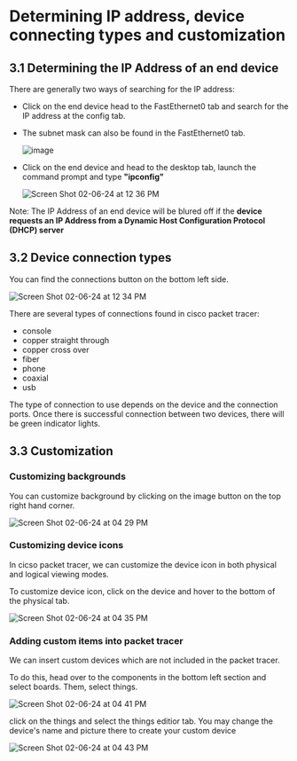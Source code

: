 # Determining IP address, device connecting types and customization

## 3.1 Determining the IP Address of an end device
There are generally two ways of searching for the IP address:
- Click on the end device head to the FastEthernet0 tab and search for the IP address at the config tab.
- The subnet mask can also be found in the FastEthernet0 tab.

  ![image](https://github.com/Fong20/Learning-repository/assets/150316121/e6abde16-485f-45c4-890f-71695287af31)

- Click on the end device and head to the desktop tab, launch the command prompt and type **"ipconfig"**

  ![Screen Shot 02-06-24 at 12 36 PM](https://github.com/Fong20/Learning-repository/assets/150316121/95362fcf-1132-4b49-b1a8-53cb8ee2878f)


Note:
The IP Address of an end device will be blured off if the **device requests an IP Address from a Dynamic Host Configuration Protocol (DHCP) server**

## 3.2 Device connection types

You can find the connections button on the bottom left side.

![Screen Shot 02-06-24 at 12 34 PM](https://github.com/Fong20/Learning-repository/assets/150316121/3ebd8d85-92b3-483f-8ffc-cad3910eed62)

There are several types of connections found in cisco packet tracer:
- console
- copper straight through
- copper cross over
- fiber
- phone
- coaxial
- usb

The type of connection to use depends on the device and the connection ports.
Once there is successful connection between two devices, there will be green indicator lights.



## 3.3 Customization

### Customizing backgrounds
You can customize background by clicking on the image button on the top right hand corner.

![Screen Shot 02-06-24 at 04 29 PM](https://github.com/Fong20/Learning-repository/assets/150316121/e439bd93-2bf2-4bb7-8db5-a32d7cfb82db)

### Customizing device icons
In cicso packet tracer, we can customize the device icon in both physical and logical viewing modes.

To customize device icon, click on the device and hover to the bottom of the physical tab.

![Screen Shot 02-06-24 at 04 35 PM](https://github.com/Fong20/Learning-repository/assets/150316121/70a76157-1f98-4103-a591-06f3e14eae0f)

### Adding custom items into packet tracer
We can insert custom devices which are not included in the packet tracer.

To do this, head over to the components in the bottom left section and select boards. Them, select things.

![Screen Shot 02-06-24 at 04 41 PM](https://github.com/Fong20/Learning-repository/assets/150316121/7fdd42b2-ebf2-4fde-b9c9-c20a66cdef4d)

click on the things and select the things editior tab. You may change the device's name and picture there to create your custom device

![Screen Shot 02-06-24 at 04 43 PM](https://github.com/Fong20/Learning-repository/assets/150316121/b0f86482-c622-4b3b-99a2-de6815a731d2)


